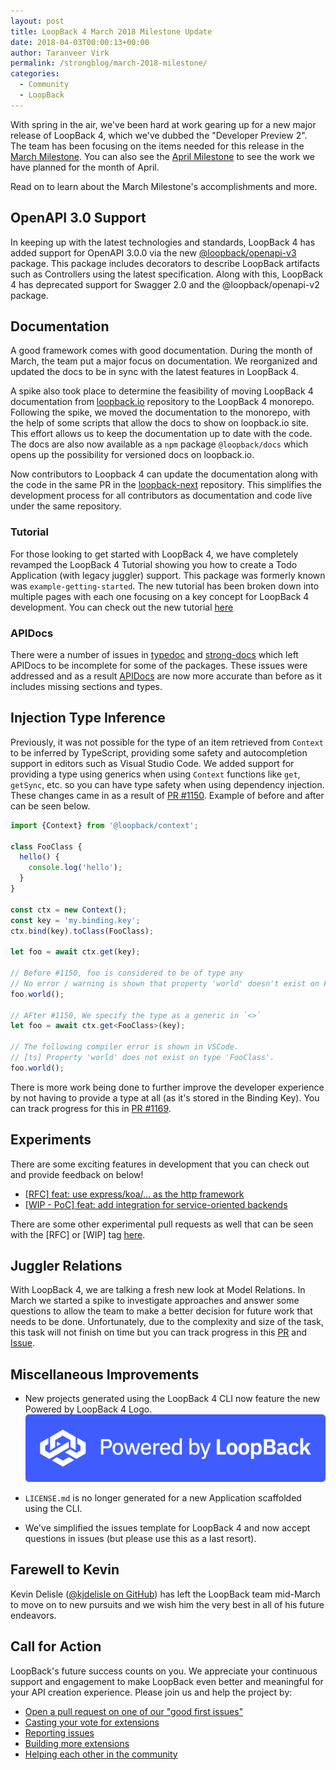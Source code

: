 ```yaml
---
layout: post
title: LoopBack 4 March 2018 Milestone Update
date: 2018-04-03T00:00:13+00:00
author: Taranveer Virk
permalink: /strongblog/march-2018-milestone/
categories:
  - Community
  - LoopBack
---
```


With spring in the air, we've been hard at work gearing up for a new major release of LoopBack 4, which we've dubbed the "Developer Preview 2". The team has been focusing on the items needed for this release in the [March Milestone](https://github.com/strongloop/loopback-next/issues/937). You can also see the [April Milestone](https://github.com/strongloop/loopback-next/issues/1044) to see the work we have planned for the month of April.

Read on to learn about the March Milestone's accomplishments and more.

<!--more-->

## OpenAPI 3.0 Support

In keeping up with the latest technologies and standards, LoopBack 4 has added support for OpenAPI 3.0.0 via the new [@loopback/openapi-v3](https://github.com/strongloop/loopback-next/tree/master/packages/openapi-v3) package. This package includes decorators to describe LoopBack artifacts such as Controllers using the latest specification. Along with this,
LoopBack 4 has deprecated support for Swagger 2.0 and the @loopback/openapi-v2 package.

## Documentation

A good framework comes with good documentation. During the month of March, the team put a major focus on documentation. We reorganized and updated the docs to be in sync with the latest features in LoopBack 4.

A spike also took place to determine the feasibility of moving LoopBack 4 documentation from [loopback.io](http://loopback.io/) repository to the LoopBack 4 monorepo. Following the spike, we moved the documentation to the monorepo, with the help of some scripts that allow the docs to show on loopback.io site. This effort allows us to keep the documentation up to date with the code. The docs are also now available as a `npm` package `@loopback/docs` which opens up the possibility for versioned docs on loopback.io.

Now contributors to Loopback 4 can update the documentation along with the code in the same PR in the [loopback-next](https://github.com/strongloop/loopback-next) repository. This simplifies the development process for all contributors as documentation and code live under the same repository.

### Tutorial

For those looking to get started with LoopBack 4, we have completely revamped the LoopBack 4 Tutorial showing you how to create a Todo Application (with legacy juggler) support. This package was formerly known was `example-getting-started`. The new tutorial has been broken down into multiple pages with each one focusing on a key concept for LoopBack 4 development. You can check out the new tutorial [here](http://loopback.io/doc/en/lb4/todo-tutorial.html)

### APIDocs

There were a number of issues in [typedoc](https://github.com/TypeStrong/typedoc) and [strong-docs](https://github.com/strongloop/strong-docs) which left APIDocs to be incomplete for some of the packages. These issues were addressed and as a result [APIDocs](http://apidocs.loopback.io/) are now more accurate than before as it includes missing sections and types.

## Injection Type Inference

Previously, it was not possible for the type of an item retrieved from `Context` to be inferred by TypeScript, providing
some safety and autocompletion support in editors such as Visual Studio Code. We added support for providing a type using generics when using `Context` functions like `get`, `getSync`, etc. so you can have type safety when using dependency injection. These changes came in as a result of [PR #1150](https://github.com/strongloop/loopback-next/pull/1050). Example of before and after can be seen below.

```ts
import {Context} from '@loopback/context';

class FooClass {
  hello() {
    console.log('hello');
  }
}

const ctx = new Context();
const key = 'my.binding.key';
ctx.bind(key).toClass(FooClass);

let foo = await ctx.get(key);

// Before #1150, foo is considered to be of type any
// No error / warning is shown that property 'world' doesn't exist on FooClass.
foo.world();

// AFter #1150, We specify the type as a generic in `<>`
let foo = await ctx.get<FooClass>(key);

// The following compiler error is shown in VSCode.
// [ts] Property 'world' does not exist on type 'FooClass'.
foo.world();
```

There is more work being done to further improve the developer experience by not having to provide a type at all (as it's stored in the Binding Key). You can track progress for this in [PR #1169](https://github.com/strongloop/loopback-next/pull/1169).

## Experiments

There are some exciting features in development that you can check out and provide feedback on below!

* [[RFC] feat: use express/koa/... as the http framework](https://github.com/strongloop/loopback-next/pull/1082)
* [[WIP - PoC] feat: add integration for service-oriented backends](https://github.com/strongloop/loopback-next/pull/1119)

There are some other experimental pull requests as well that can be seen with the [RFC] or [WIP] tag [here](https://github.com/strongloop/loopback-next/pulls).

## Juggler Relations

With LoopBack 4, we are talking a fresh new look at Model Relations. In March we started a spike to investigate approaches and answer some questions to allow the team to make a better decision for future work that needs to be done. Unfortunately, due to the complexity and size of the task, this task will not finish on time but you can track progress in this [PR](https://github.com/strongloop/loopback-next/pull/1194) and [Issue](https://github.com/strongloop/loopback-next/issues/995).

## Miscellaneous Improvements

* New projects generated using the LoopBack 4 CLI now feature the new Powered by LoopBack 4 Logo.
  <img src="/blog-assets/2018/04/powered-by-LB4.png" alt="Powered by LB4 Badge" style="width: 500px; margin:auto;"/>

* `LICENSE.md` is no longer generated for a new Application scaffolded using the CLI.
* We've simplified the issues template for LoopBack 4 and now accept questions in issues (but please use this as a last resort).

## Farewell to Kevin

Kevin Delisle ([@kjdelisle on GitHub](https://github.com/kjdelisle)) has left the LoopBack team mid-March to move on to new pursuits and we wish him the very best in all of his future endeavors.

## Call for Action

LoopBack's future success counts on you. We appreciate your continuous support and engagement to make LoopBack even better and meaningful for your API creation experience. Please join us and help the project by:

* [Open a pull request on one of our "good first issues"](https://github.com/strongloop/loopback-next/labels/good%20first%20issue)
* [Casting your vote for extensions](https://github.com/strongloop/loopback-next/issues/512)
* [Reporting issues](https://github.com/strongloop/loopback-next/issues)
* [Building more extensions](https://github.com/strongloop/loopback-next/issues/647)
* [Helping each other in the community](https://groups.google.com/forum/#!forum/loopbackjs)
